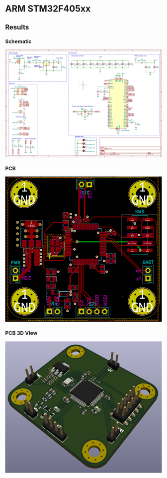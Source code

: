 # ARM STM32F405xx 

## Results 
### Schematic
![Schematic](Results/STM32_Schematic.png)

### PCB 
![PCB](Results/STM32_PCB.png)

### PCB 3D View
![3D View](Results/STM32_3D.png)
